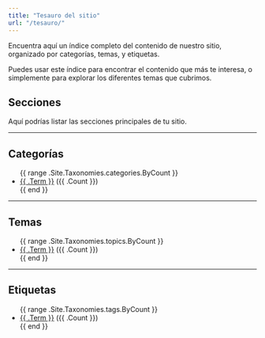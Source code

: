 ```yaml
---
title: "Tesauro del sitio"
url: "/tesauro/"
---
```


Encuentra aquí un índice completo del contenido de nuestro sitio, organizado por categorías, temas, y etiquetas.

<p>
    Puedes usar este índice para encontrar el contenido que más te interesa, o simplemente para explorar los diferentes temas que cubrimos.
</p>

## Secciones

Aquí podrías listar las secciones principales de tu sitio.

---

## Categorías

<ul class="taxonomy-list">
    {{ range .Site.Taxonomies.categories.ByCount }}
    <li>
        <a href="{{ .Page.Permalink }}">{{ .Term }}</a>
        <span class="term-count">({{ .Count }})</span>
    </li>
    {{ end }}
</ul>

---

## Temas

<ul class="taxonomy-list">
    {{ range .Site.Taxonomies.topics.ByCount }}
    <li>
        <a href="{{ .Page.Permalink }}">{{ .Term }}</a>
        <span class="term-count">({{ .Count }})</span>
    </li>
    {{ end }}
</ul>

---

## Etiquetas

<ul class="taxonomy-list">
    {{ range .Site.Taxonomies.tags.ByCount }}
    <li>
        <a href="{{ .Page.Permalink }}">{{ .Term }}</a>
        <span class="term-count">({{ .Count }})</span>
    </li>
    {{ end }}
</ul>
